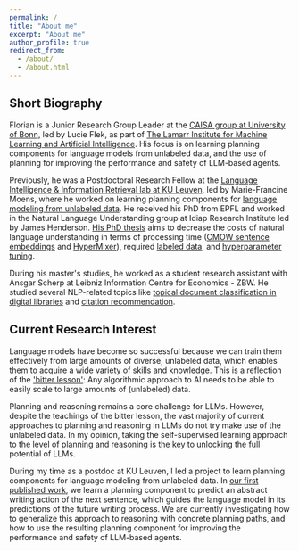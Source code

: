 ```yaml
---
permalink: /
title: "About me"
excerpt: "About me"
author_profile: true
redirect_from: 
  - /about/
  - /about.html
---
```


## Short Biography

Florian is a Junior Research Group Leader at the [CAISA group at University of Bonn](https://caisa-lab.github.io/), led by Lucie Flek, as part of [The Lamarr Institute for Machine Learning and Artificial Intelligence](https://lamarr-institute.org/).
His focus is on learning planning components for language models from unlabeled data, and the use of planning for improving the performance and safety of LLM-based agents.

Previously, he was a Postdoctoral Research Fellow at the [Language Intelligence & Information Retrieval lab at KU Leuven](https://liir.cs.kuleuven.be/people.php), led by Marie-Francine Moens, where he worked on learning planning components for [language modeling from unlabeled data](https://arxiv.org/abs/2404.00614).
He received his PhD from EPFL and worked in the Natural Language Understanding group at Idiap Research Institute led by James Henderson. [His PhD thesis](https://infoscience.epfl.ch/entities/publication/da7832d4-78b9-43db-b2fa-098893e27677) aims to decrease the costs of natural language understanding in terms of processing time ([CMOW sentence embeddings](https://arxiv.org/abs/1902.06423) and [HyperMixer](https://arxiv.org/abs/2203.03691)), required [labeled data](https://arxiv.org/abs/2010.02983), and [hyperparameter tuning](https://arxiv.org/abs/1910.11758).

During his master's studies, he worked as a student research assistant with Ansgar Scherp at Leibniz Information Centre for Economics - ZBW. He studied several NLP-related topics like [topical document classification in digital libraries](https://arxiv.org/abs/1801.06717) and [citation recommendation](https://arxiv.org/abs/1907.12366).

## Current Research Interest

Language models have become so successful because we can train them effectively from large amounts of diverse, unlabeled data, which enables them to acquire a wide variety of skills and knowledge. This is a reflection of the ['bitter lesson'](http://www.incompleteideas.net/IncIdeas/BitterLesson.html?ref=blog.heim.xyz): Any algorithmic approach to AI needs to be able to easily scale to large amounts of (unlabeled) data.

Planning and reasoning remains a core challenge for LLMs. However, despite the teachings of the bitter lesson, the vast majority of current approaches to planning and reasoning in LLMs do not try make use of the unlabeled data. In my opinion, taking the self-supervised learning approach to the level of planning and reasoning is the key to unlocking the full potential of LLMs.

During my time as a postdoc at KU Leuven, I led a project to learn planning components for language modeling from unlabeled data. In [our first published work](https://arxiv.org/abs/2404.00614), we learn a planning component to predict an abstract writing action of the next sentence, which guides the language model in its predictions of the future writing process. We are currently investigating how to generalize this approach to reasoning with concrete planning paths, and how to use the resulting planning component for improving the performance and safety of LLM-based agents.